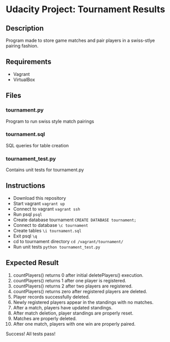 # Udacity Project: Tournament Results

## Description

Program made to store game matches and pair players in a swiss-stlye pairing fashion.

## Requirements

- Vagrant
- VirtualBox

## Files

### tournament.py

Program to run swiss style match pairings

### tournament.sql

SQL queries for table creation

### tournament_test.py

Contains unit tests for tournament.py  

## Instructions

- Download this repository
- Start vagrant `vagrant up`
- Connect to vagrant `vagrant ssh`
- Run psql `psql`
- Create database tournament `CREATE DATABASE tournament;`
- Connect to database `\c tournament`
- Create tables `\i tournament.sql`
- Exit psql `\q`
- cd to tournament directory `cd /vagrant/tournament/`
- Run unit tests `python tournament_test.py`

## Expected Result

1. countPlayers() returns 0 after initial deletePlayers() execution.
2. countPlayers() returns 1 after one player is registered.
3. countPlayers() returns 2 after two players are registered.
4. countPlayers() returns zero after registered players are deleted.
5. Player records successfully deleted.
6. Newly registered players appear in the standings with no matches.
7. After a match, players have updated standings.
8. After match deletion, player standings are properly reset.
9. Matches are properly deleted.
10. After one match, players with one win are properly paired.

Success!  All tests pass!
